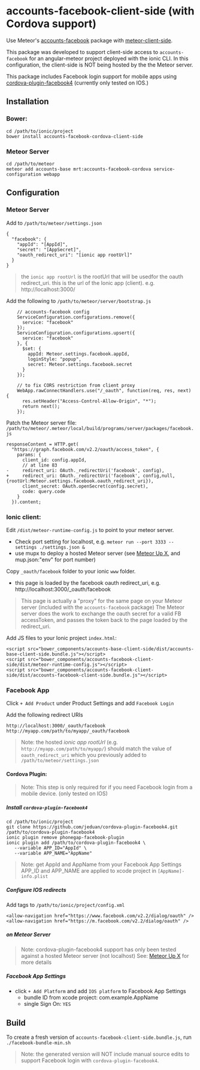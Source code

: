 # accounts-facebook-client-side (with Cordova support)

Use Meteor's [accounts-facebook][meteor-accounts] package with [meteor-client-side][meteor-client-side].

This package was developed to support client-side access to `accounts-facebook` for an angular-meteor project deployed with the ionic CLI. In this configuration, the client-side is NOT being hosted by the the Meteor server.

This package includes Facebook login support for mobile apps using [cordova-plugin-facebook4][cordova-plugin-facebook4] (currently only tested on IOS.)

## Installation

### Bower:
```
cd /path/to/ionic/project
bower install accounts-facebook-cordova-client-side
```

### Meteor Server
```
cd /path/to/meteor
meteor add accounts-base mrt:accounts-facebook-cordova service-configuration webapp
```


## Configuration

### Meteor Server

Add to `/path/to/meteor/settings.json`
```
{
  "facebook": {
    "appId": "[AppId]",
    "secret": "[AppSecret]",
    "oauth_redirect_uri": "[ionic app rootUrl]"
  }
}
```
> the `ionic app rootUrl` is the rootUrl that will be usedfor the oauth redirect_uri.
> this is the url of the Ionic app (client). e.g. http://localhost:3000/

Add the following to `/path/to/meteor/server/bootstrap.js`
```
    // accounts-facebook config
    ServiceConfiguration.configurations.remove({
      service: "facebook"
    });
    ServiceConfiguration.configurations.upsert({
      service: "facebook"
    }, {
      $set: {
        appId: Meteor.settings.facebook.appId,
        loginStyle: "popup",
        secret: Meteor.settings.facebook.secret
      }
    });

    // to fix CORS restriction from client proxy
    WebApp.rawConnectHandlers.use("/_oauth", function(req, res, next) {
      res.setHeader("Access-Control-Allow-Origin", "*");
      return next();
    });
```

Patch the Meteor server file: `/path/to/meteor/.meteor/local/build/programs/server/packages/facebook.js`
```
responseContent = HTTP.get(
  "https://graph.facebook.com/v2.2/oauth/access_token", {
    params: {
      client_id: config.appId,
      // at line 83
-     redirect_uri: OAuth._redirectUri('facebook', config),
+     redirect_uri: OAuth._redirectUri('facebook', config,null,{rootUrl:Meteor.settings.facebook.oauth_redirect_uri}),
      client_secret: OAuth.openSecret(config.secret),
      code: query.code
    }
  }).content;
```



### Ionic client:

Edit `/dist/meteor-runtime-config.js` to point to your meteor server. 
- Check port setting for localhost, e.g. `meteor run --port 3333 --settings ./settings.json &`
- use mupx to deploy a hosted Meteor server (see [Meteor Up X][mupx], and mup.json:"env" for port number)

Copy `_oauth/facebook` folder to your ionic `www` folder.
- this page is loaded by the facebook oauth redirect_uri, e.g. http://localhost:3000/_oauth/facebook

> This page is actually a "proxy" for the same page on your Meteor server (included with the `accounts-facebook` package)
> The Meteor server does the work to exchange the oauth secret for a valid FB accessToken, and passes the token
> back to the page loaded by the redirect_uri.

Add JS files to your Ionic project `index.html`:

```
<script src="bower_components/accounts-base-client-side/dist/accounts-base-client-side.bundle.js"></script>
<script src="bower_components/accounts-facebook-client-side/dist/meteor-runtime-config.js"></script>
<script src="bower_components/accounts-facebook-client-side/dist/accounts-facebook-client-side.bundle.js"></script>
```

### Facebook App

Click `+ Add Product` under Product Settings and add `Facebook Login`

Add the following redirect URIs
```
http://localhost:3000/_oauth/facebook  http://myapp.com/path/to/myapp/_oauth/facebook 
```

> Note: the hosted *ionic app rootUrl* (e.g. `http://myapp.com/path/to/myapp/`) should match 
> the value of `oauth_redirect_uri` which you previously added to `/path/to/meteor/settings.json` 



#### Cordova Plugin:
> Note: This step is only required for if you need Facebook login from a mobile device.
> (only tested on IOS)

##### Install `cordova-plugin-facebook4`
```
cd /path/to/ionic/project
git clone https://github.com/jeduan/cordova-plugin-facebook4.git /path/to/cordova-plugin-facebook4
ionic plugin remove phonegap-facebook-plugin
ionic plugin add /path/to/cordova-plugin-facebook4 \
   --variable APP_ID="AppId" \
   --variable APP_NAME="AppName"
```
> Note: get AppId and AppName from your Facebook App Settings
> APP_ID and APP_NAME are applied to xcode project in `[AppName]-info.plist`

##### Configure IOS redirects
Add tags to `/path/to/ionic/project/config.xml`
```
<allow-navigation href="https://www.facebook.com/v2.2/dialog/oauth" />
<allow-navigation href="https://m.facebook.com/v2.2/dialog/oauth" />
```

##### on Meteor Server 
> Note: cordova-plugin-facebook4 support has only been tested against a hosted Meteor server (not localhost) 
> See: [Meteor Up X][mupx] for more details


##### Facebook App Settings
- click `+ Add Platform` and add `IOS platform` to Facebook App Settings
  - bundle ID from xcode project: com.example.AppName
  - single Sign On: `YES`



## Build

To create a fresh version of `accounts-facebook-client-side.bundle.js`, run `./facebook-bundle-min.sh`

> Note: the generated version will NOT include manual source edits to support Facebook login 
> with `cordova-plugin-facebook4`. 

[meteor-accounts]: https://www.meteor.com/accounts
[meteor-client-side]: https://github.com/idanwe/meteor-client-side
[cordova-plugin-facebook4]: https://github.com/jeduan/cordova-plugin-facebook4.git
[mupx]: https://github.com/arunoda/meteor-up/tree/mupx